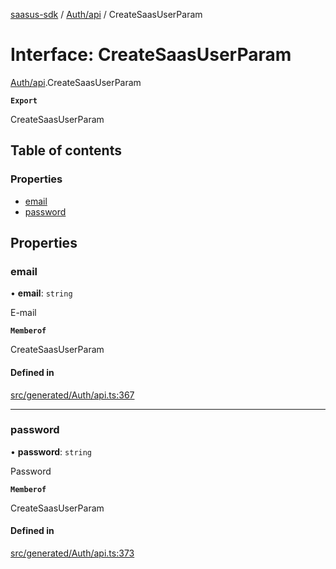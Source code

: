 [saasus-sdk](../README.md) / [Auth/api](../modules/Auth_api.md) / CreateSaasUserParam

# Interface: CreateSaasUserParam

[Auth/api](../modules/Auth_api.md).CreateSaasUserParam

**`Export`**

CreateSaasUserParam

## Table of contents

### Properties

- [email](Auth_api.CreateSaasUserParam.md#email)
- [password](Auth_api.CreateSaasUserParam.md#password)

## Properties

### email

• **email**: `string`

E-mail

**`Memberof`**

CreateSaasUserParam

#### Defined in

[src/generated/Auth/api.ts:367](https://github.com/saasus-platform/saasus-sdk-javascript/blob/09ef427/src/generated/Auth/api.ts#L367)

___

### password

• **password**: `string`

Password

**`Memberof`**

CreateSaasUserParam

#### Defined in

[src/generated/Auth/api.ts:373](https://github.com/saasus-platform/saasus-sdk-javascript/blob/09ef427/src/generated/Auth/api.ts#L373)
